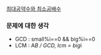 [최대공약수와 최소공배수](https://programmers.co.kr/learn/courses/30/lessons/12940)

### 문제에 대한 생각
- GCD : small%i==0 && big%i==0
- LCM : A*B / GCD, lcm = big*i